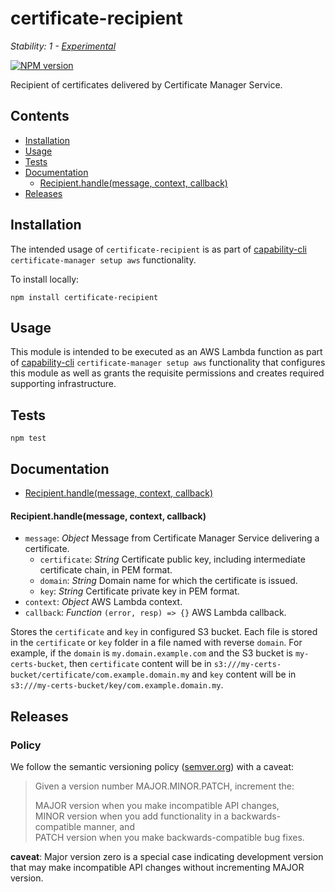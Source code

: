 # certificate-recipient

_Stability: 1 - [Experimental](https://github.com/tristanls/stability-index#stability-1---experimental)_

[![NPM version](https://badge.fury.io/js/certificate-recipient.svg)](http://npmjs.org/package/certificate-recipient)

Recipient of certificates delivered by Certificate Manager Service.

## Contents

  * [Installation](#installation)
  * [Usage](#usage)
  * [Tests](#tests)
  * [Documentation](#documentation)
    * [Recipient.handle(message, context, callback)](#recipienthandlemessage-context-callback)
  * [Releases](#releases)

## Installation

The intended usage of `certificate-recipient` is as part of [capability-cli](https://github.com/capabilityio/capability-cli) `certificate-manager setup aws` functionality.

To install locally:

```
npm install certificate-recipient
```

## Usage

This module is intended to be executed as an AWS Lambda function as part of [capability-cli](https://github.com/capabilityio/capability-cli) `certificate-manager setup aws` functionality that configures this module as well as grants the requisite permissions and creates required supporting infrastructure.

## Tests

```
npm test
```

## Documentation

  * [Recipient.handle(message, context, callback)](#recipienthandlemessage-context-callback)

#### Recipient.handle(message, context, callback)

  * `message`: _Object_ Message from Certificate Manager Service delivering a certificate.
    * `certificate`: _String_ Certificate public key, including intermediate certificate chain, in PEM format.
    * `domain`: _String_ Domain name for which the certificate is issued.
    * `key`: _String_ Certificate private key in PEM format.
  * `context`: _Object_ AWS Lambda context.
  * `callback`: _Function_ `(error, resp) => {}` AWS Lambda callback.

Stores the `certificate` and `key` in configured S3 bucket. Each file is stored in the `certificate` or `key` folder in a file named with reverse `domain`. For example, if the `domain` is `my.domain.example.com` and the S3 bucket is `my-certs-bucket`, then `certificate` content will be in `s3:///my-certs-bucket/certificate/com.example.domain.my` and `key` content will be in `s3:///my-certs-bucket/key/com.example.domain.my`.

## Releases

### Policy

We follow the semantic versioning policy ([semver.org](http://semver.org/)) with a caveat:

> Given a version number MAJOR.MINOR.PATCH, increment the:
>
>MAJOR version when you make incompatible API changes,<br/>
>MINOR version when you add functionality in a backwards-compatible manner, and<br/>
>PATCH version when you make backwards-compatible bug fixes.

**caveat**: Major version zero is a special case indicating development version that may make incompatible API changes without incrementing MAJOR version.

